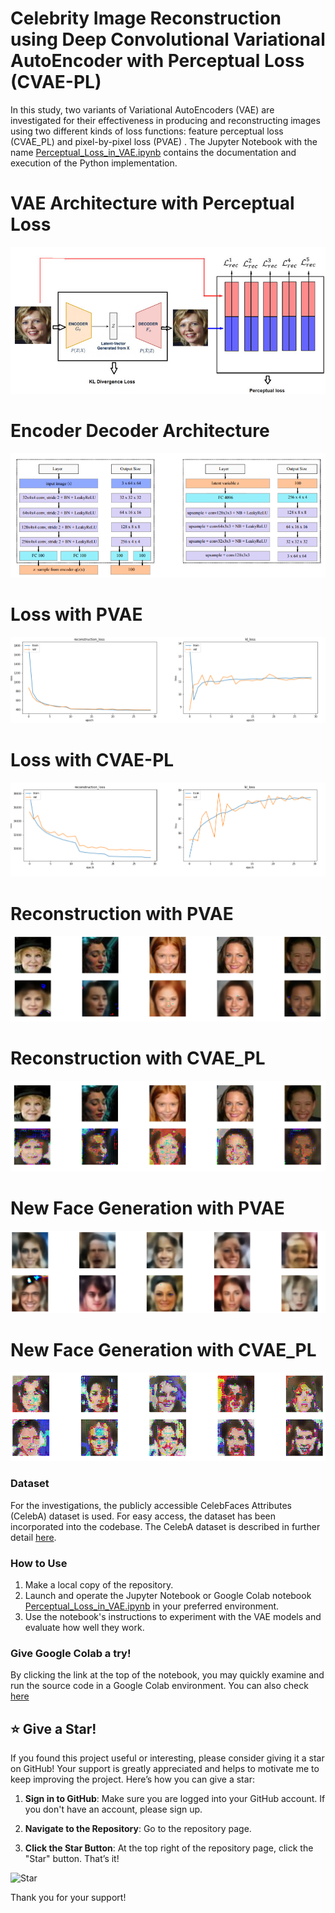 # Celebrity Image Reconstruction using Deep Convolutional Variational AutoEncoder with Perceptual Loss (CVAE-PL)

In this study, two variants of Variational AutoEncoders (VAE) are investigated for their effectiveness in producing and reconstructing images using two different kinds of loss functions: feature perceptual loss (CVAE_PL) and pixel-by-pixel loss (PVAE) . The Jupyter Notebook with the name [Perceptual_Loss_in_VAE.ipynb](Perceptual_Loss_in_VAE.ipynb) contains the documentation and execution of the Python implementation.

# VAE Architecture with Perceptual Loss
![Autoencoder Network Architecture](images/VAE-with-perceptual-loss-architecture-overview.png)
# Encoder Decoder Architecture
![Autoencoder Network Architecture](images/VAE.png)
# Loss with PVAE
![Autoencoder Network Architecture](images/Loss_VAE.png)
# Loss with CVAE-PL
![Autoencoder Network Architecture](images/Loss_VAE123.png)
# Reconstruction with PVAE
![Autoencoder Network Architecture](images/reconstuction_with_plain_VAE.png)
# Reconstruction with CVAE_PL
![Autoencoder Network Architecture](images/reconstuction_with_VAE_123.png)
# New Face Generation with PVAE
![Autoencoder Network Architecture](images/NewFace_PVAE.png)
# New Face Generation with CVAE_PL
![Autoencoder Network Architecture](images/NewFace_VAE123.png)

### Dataset
For the investigations, the publicly accessible CelebFaces Attributes (CelebA) dataset is used.  For easy access, the dataset has been incorporated into the codebase. The CelebA dataset is described in further detail [here](http://mmlab.ie.cuhk.edu.hk/projects/CelebA.html).

### How to Use
1. Make a local copy of the repository.
2. Launch and operate the Jupyter Notebook or Google Colab notebook [Perceptual_Loss_in_VAE.ipynb](Perceptual_Loss_in_VAE.ipynb) in your preferred environment.
3. Use the notebook's instructions to experiment with the VAE models and evaluate how well they work.

### Give Google Colab a try!
By clicking the link at the top of the notebook, you may quickly examine and run the source code in a Google Colab environment. You can also check [here](http://colab.research.google.com/github/AbhiJeet70/PerceptualLossVAE/blob/main/Perceptual_Loss_in_VAE.ipynb)

## ⭐ Give a Star!

If you found this project useful or interesting, please consider giving it a star on GitHub! Your support is greatly appreciated and helps to motivate me to keep improving the project. Here’s how you can give a star:

1. **Sign in to GitHub**: Make sure you are logged into your GitHub account. If you don't have an account, please sign up.

2. **Navigate to the Repository**: Go to the repository page.

3. **Click the Star Button**: At the top right of the repository page, click the "Star" button. That’s it!

![Star](https://user-images.githubusercontent.com/your-image-path/star_button_example.png)

Thank you for your support!


 

